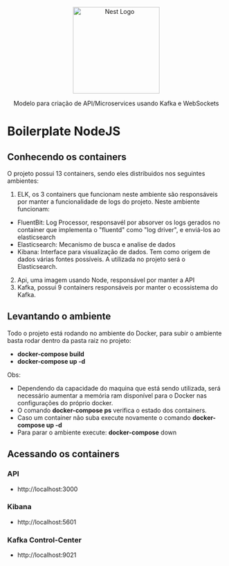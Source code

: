 <p align="center">
  <a href="http://nestjs.com/" target="blank"><img src="https://www.radixeng.com.br/images/logos/radix-logo-completo.png" width="200" alt="Nest Logo" /></a>
</p>

  <p align="center">Modelo para criação de API/Microservices usando Kafka e WebSockets</p>
    <p align="center">

# Boilerplate NodeJS

## Conhecendo os containers

  O projeto possui 13 containers, sendo eles distribuidos nos seguintes ambientes:
  1. ELK, os 3 containers que funcionam neste ambiente são responsáveis por manter a funcionalidade de logs do projeto. Neste ambiente funcionam:
  - FluentBit: Log Processor, responsavél por absorver os logs gerados no container que implementa o "fluentd" como "log driver", e enviá-los ao elasticsearch
  - Elasticsearch: Mecanismo de busca e analise de dados
  - Kibana: Interface para visualização de dados. Tem como origem de dados várias fontes possíveis. A utilizada no projeto será o Elasticsearch.
  2. Api, uma imagem usando Node, responsável por manter a API
  3. Kafka, possui 9 containers responsáveis por manter o ecossistema do Kafka.

  ## Levantando o ambiente

  Todo o projeto está rodando no ambiente do Docker, para subir o ambiente basta rodar dentro da pasta raiz no projeto: 
  - **docker-compose build**
  - **docker-compose up -d**

  Obs: 
  - Dependendo da capacidade do maquina que está sendo utilizada, será necessário aumentar a memória ram disponível para o Docker nas configurações do próprio docker.
  - O comando **docker-compose ps** verifica o estado dos containers.
  - Caso um container não suba execute novamente o comando **docker-compose up -d**
  - Para parar o ambiente execute: **docker-compose** down

  ## Acessando os containers

  ### API
  - http://localhost:3000

  ### Kibana
  - http://localhost:5601

  ### Kafka Control-Center
  - http://localhost:9021